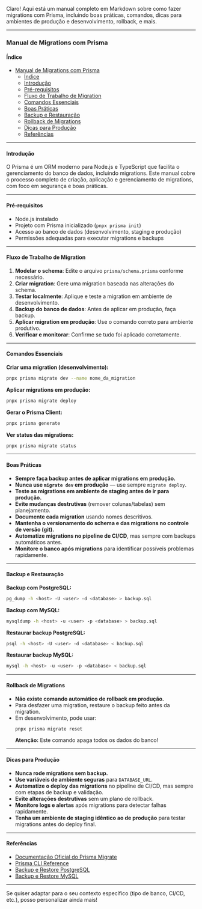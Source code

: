 Claro! Aqui está um manual completo em Markdown sobre como fazer migrations com Prisma, incluindo boas práticas, comandos, dicas para ambientes de produção e desenvolvimento, rollback, e mais.

---

### Manual de Migrations com Prisma

#### Índice

- [Manual de Migrations com Prisma](#manual-de-migrations-com-prisma)
  - [Índice](#índice)
  - [Introdução](#introdução)
  - [Pré-requisitos](#pré-requisitos)
  - [Fluxo de Trabalho de Migration](#fluxo-de-trabalho-de-migration)
  - [Comandos Essenciais](#comandos-essenciais)
  - [Boas Práticas](#boas-práticas)
  - [Backup e Restauração](#backup-e-restauração)
  - [Rollback de Migrations](#rollback-de-migrations)
  - [Dicas para Produção](#dicas-para-produção)
  - [Referências](#referências)

---

#### Introdução

O Prisma é um ORM moderno para Node.js e TypeScript que facilita o gerenciamento do banco de dados, incluindo migrations. Este manual cobre o processo completo de criação, aplicação e gerenciamento de migrations, com foco em segurança e boas práticas.

---

#### Pré-requisitos

- Node.js instalado
- Projeto com Prisma inicializado (`pnpx prisma init`)
- Acesso ao banco de dados (desenvolvimento, staging e produção)
- Permissões adequadas para executar migrations e backups

---

#### Fluxo de Trabalho de Migration

1. **Modelar o schema**: Edite o arquivo `prisma/schema.prisma` conforme necessário.
2. **Criar migration**: Gere uma migration baseada nas alterações do schema.
3. **Testar localmente**: Aplique e teste a migration em ambiente de desenvolvimento.
4. **Backup do banco de dados**: Antes de aplicar em produção, faça backup.
5. **Aplicar migration em produção**: Use o comando correto para ambiente produtivo.
6. **Verificar e monitorar**: Confirme se tudo foi aplicado corretamente.

---

#### Comandos Essenciais

**Criar uma migration (desenvolvimento):**

```bash
pnpx prisma migrate dev --name nome_da_migration
```

**Aplicar migrations em produção:**

```bash
pnpx prisma migrate deploy
```

**Gerar o Prisma Client:**

```bash
pnpx prisma generate
```

**Ver status das migrations:**

```bash
pnpx prisma migrate status
```

---

#### Boas Práticas

- **Sempre faça backup antes de aplicar migrations em produção.**
- **Nunca use `migrate dev` em produção** — use sempre `migrate deploy`.
- **Teste as migrations em ambiente de staging antes de ir para produção.**
- **Evite mudanças destrutivas** (remover colunas/tabelas) sem planejamento.
- **Documente cada migration** usando nomes descritivos.
- **Mantenha o versionamento do schema e das migrations no controle de versão (git).**
- **Automatize migrations no pipeline de CI/CD**, mas sempre com backups automáticos antes.
- **Monitore o banco após migrations** para identificar possíveis problemas rapidamente.

---

#### Backup e Restauração

**Backup com PostgreSQL:**

```bash
pg_dump -h <host> -U <user> -d <database> > backup.sql
```

**Backup com MySQL:**

```bash
mysqldump -h <host> -u <user> -p <database> > backup.sql
```

**Restaurar backup PostgreSQL:**

```bash
psql -h <host> -U <user> -d <database> < backup.sql
```

**Restaurar backup MySQL:**

```bash
mysql -h <host> -u <user> -p <database> < backup.sql
```

---

#### Rollback de Migrations

- **Não existe comando automático de rollback em produção.**
- Para desfazer uma migration, restaure o backup feito antes da migration.
- Em desenvolvimento, pode usar:
  ```bash
  pnpx prisma migrate reset
  ```
  **Atenção:** Este comando apaga todos os dados do banco!

---

#### Dicas para Produção

- **Nunca rode migrations sem backup.**
- **Use variáveis de ambiente seguras** para `DATABASE_URL`.
- **Automatize o deploy das migrations** no pipeline de CI/CD, mas sempre com etapas de backup e validação.
- **Evite alterações destrutivas** sem um plano de rollback.
- **Monitore logs e alertas** após migrations para detectar falhas rapidamente.
- **Tenha um ambiente de staging idêntico ao de produção** para testar migrations antes do deploy final.

---

#### Referências

- [Documentação Oficial do Prisma Migrate](https://www.prisma.io/docs/orm/migrate)
- [Prisma CLI Reference](https://www.prisma.io/docs/reference/api-reference/command-reference)
- [Backup e Restore PostgreSQL](https://www.postgresql.org/docs/current/backup-dump.html)
- [Backup e Restore MySQL](https://dev.mysql.com/doc/refman/8.0/en/backup-and-recovery.html)

---

Se quiser adaptar para o seu contexto específico (tipo de banco, CI/CD, etc.), posso personalizar ainda mais!
